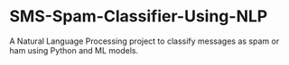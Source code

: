 # SMS-Spam-Classifier-Using-NLP
A Natural Language Processing project to classify messages as spam or ham using Python and ML models.
